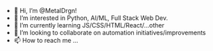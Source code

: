 - 👋 Hi, I’m @MetalDrgn!
- 👀 I’m interested in Python, AI/ML, Full Stack Web Dev.
- 🌱 I’m currently learning JS/CSS/HTML/React/...other
- 💞️ I’m looking to collaborate on automation initiatives/improvements
- 📫 How to reach me ...

<!---
MetalDrgn is a ✨ special ✨ repository because its `README.md` (this file) appears on your GitHub profile.
You can click the Preview link to take a look at your changes.
--->
